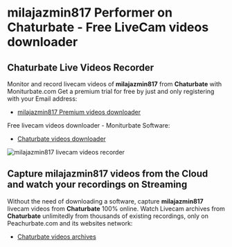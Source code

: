 # milajazmin817 Performer on Chaturbate - Free LiveCam videos downloader

## Chaturbate Live Videos Recorder

Monitor and record livecam videos of **milajazmin817** from **Chaturbate** with Moniturbate.com
Get a premium trial for free by just and only registering with your Email address:
* [milajazmin817 Premium videos downloader](https://moniturbate.com/request-demo-licence-key.html)

Free livecam videos downloader - Moniturbate Software:
* [Chaturbate videos downloader](https://moniturbate.com/moniturbate-download-software.html)

![milajazmin817 livecam videos recorder](https://peachurnet.com/templates/moniturbate-software.png)


## Capture milajazmin817 videos from the Cloud and watch your recordings on Streaming

Without the need of downloading a software, capture **milajazmin817** livecam videos from **Chaturbate** 100% online.
Watch Livecam archives from **Chaturbate** unlimitedly from thousands of existing recordings, only on Peachurbate.com and its websites network:
* [Chaturbate videos archives](https://peachurnet.com/)